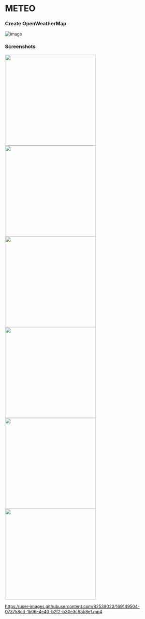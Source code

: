 # METEO

### Create OpenWeatherMap 
![image](https://user-images.githubusercontent.com/82539023/169137214-7281c35f-b156-4362-82c4-6ccc7db6364e.png)


### Screenshots

<img src="https://user-images.githubusercontent.com/82539023/169147630-77cb48a1-25cd-4e36-816f-2a5fe3fec506.jpeg" width="300" > <img src="https://user-images.githubusercontent.com/82539023/169147636-6333dbf2-48e6-42c6-aed1-abc6593bf70b.jpeg" width="300" > <img src="https://user-images.githubusercontent.com/82539023/169147648-bae1490a-d57d-441b-aaad-03952cfad7d0.jpeg" width="300" > <img src="https://user-images.githubusercontent.com/82539023/169147655-dcc76eb0-37da-40ea-8839-c8b9b1739c13.jpeg" width="300" >  <img src="https://user-images.githubusercontent.com/82539023/169147665-bda843ff-f35b-4986-ab0a-21dea11e96c9.jpeg" width="300" > <img src="https://user-images.githubusercontent.com/82539023/169148802-493d0cce-4811-4a09-a007-a580e3b84118.jpeg" width="300" >   


https://user-images.githubusercontent.com/82539023/169149504-073758cd-1b06-4e40-b2f2-b30e3c6ab8e1.mp4










